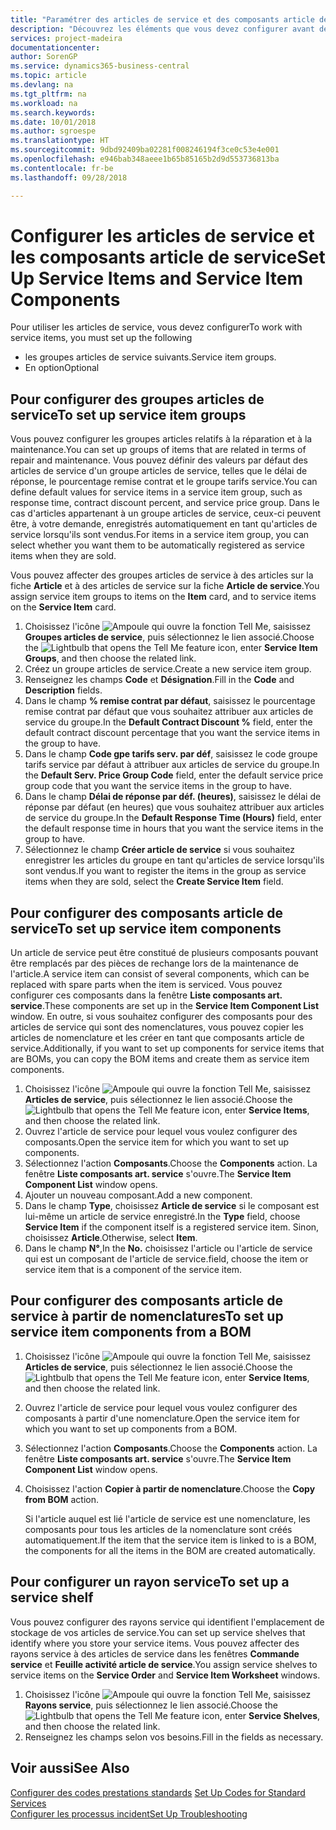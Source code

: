 ```yaml
---
title: "Paramétrer des articles de service et des composants article de service | Microsoft Docs"
description: "Découvrez les éléments que vous devez configurer avant de pouvoir utiliser des articles de service, notamment les valeurs par défaut telles que le délai de réponse, le pourcentage remise contrat et le groupe tarifs service."
services: project-madeira
documentationcenter: 
author: SorenGP
ms.service: dynamics365-business-central
ms.topic: article
ms.devlang: na
ms.tgt_pltfrm: na
ms.workload: na
ms.search.keywords: 
ms.date: 10/01/2018
ms.author: sgroespe
ms.translationtype: HT
ms.sourcegitcommit: 9dbd92409ba02281f008246194f3ce0c53e4e001
ms.openlocfilehash: e946bab348aeee1b65b85165b2d9d553736813ba
ms.contentlocale: fr-be
ms.lasthandoff: 09/28/2018

---
```

# <a name="set-up-service-items-and-service-item-components"></a><span data-ttu-id="8dbdb-103">Configurer les articles de service et les composants article de service</span><span class="sxs-lookup"><span data-stu-id="8dbdb-103">Set Up Service Items and Service Item Components</span></span>
<span data-ttu-id="8dbdb-104">Pour utiliser les articles de service, vous devez configurer</span><span class="sxs-lookup"><span data-stu-id="8dbdb-104">To work with service items, you must set up the following</span></span>

* <span data-ttu-id="8dbdb-105">les groupes articles de service suivants.</span><span class="sxs-lookup"><span data-stu-id="8dbdb-105">Service item groups.</span></span>
* <span data-ttu-id="8dbdb-106">En option</span><span class="sxs-lookup"><span data-stu-id="8dbdb-106">Optional</span></span>

## <a name="to-set-up-service-item-groups"></a><span data-ttu-id="8dbdb-107">Pour configurer des groupes articles de service</span><span class="sxs-lookup"><span data-stu-id="8dbdb-107">To set up service item groups</span></span>
<span data-ttu-id="8dbdb-108">Vous pouvez configurer les groupes articles relatifs à la réparation et à la maintenance.</span><span class="sxs-lookup"><span data-stu-id="8dbdb-108">You can set up groups of items that are related in terms of repair and maintenance.</span></span> <span data-ttu-id="8dbdb-109">Vous pouvez définir des valeurs par défaut des articles de service d'un groupe articles de service, telles que le délai de réponse, le pourcentage remise contrat et le groupe tarifs service.</span><span class="sxs-lookup"><span data-stu-id="8dbdb-109">You can define default values for service items in a service item group, such as response time, contract discount percent, and service price group.</span></span> <span data-ttu-id="8dbdb-110">Dans le cas d'articles appartenant à un groupe articles de service, ceux-ci peuvent être, à votre demande, enregistrés automatiquement en tant qu'articles de service lorsqu'ils sont vendus.</span><span class="sxs-lookup"><span data-stu-id="8dbdb-110">For items in a service item group, you can select whether you want them to be automatically registered as service items when they are sold.</span></span>  

<span data-ttu-id="8dbdb-111">Vous pouvez affecter des groupes articles de service à des articles sur la fiche **Article** et à des articles de service sur la fiche **Article de service**.</span><span class="sxs-lookup"><span data-stu-id="8dbdb-111">You assign service item groups to items on the **Item** card, and to service items on the **Service Item** card.</span></span>  

1. <span data-ttu-id="8dbdb-112">Choisissez l'icône ![Ampoule qui ouvre la fonction Tell Me](media/ui-search/search_small.png "Dites-moi ce que vous voulez faire"), saisissez **Groupes articles de service**, puis sélectionnez le lien associé.</span><span class="sxs-lookup"><span data-stu-id="8dbdb-112">Choose the ![Lightbulb that opens the Tell Me feature](media/ui-search/search_small.png "Tell me what you want to do") icon, enter **Service Item Groups**, and then choose the related link.</span></span>  
2. <span data-ttu-id="8dbdb-113">Créez un groupe articles de service.</span><span class="sxs-lookup"><span data-stu-id="8dbdb-113">Create a new service item group.</span></span>  
3. <span data-ttu-id="8dbdb-114">Renseignez les champs **Code** et **Désignation**.</span><span class="sxs-lookup"><span data-stu-id="8dbdb-114">Fill in the **Code** and **Description** fields.</span></span>  
4. <span data-ttu-id="8dbdb-115">Dans le champ **% remise contrat par défaut**, saisissez le pourcentage remise contrat par défaut que vous souhaitez attribuer aux articles de service du groupe.</span><span class="sxs-lookup"><span data-stu-id="8dbdb-115">In the **Default Contract Discount %** field, enter the default contract discount percentage that you want the service items in the group to have.</span></span>  
5. <span data-ttu-id="8dbdb-116">Dans le champ **Code gpe tarifs serv. par déf**, saisissez le code groupe tarifs service par défaut à attribuer aux articles de service du groupe.</span><span class="sxs-lookup"><span data-stu-id="8dbdb-116">In the **Default Serv. Price Group Code** field, enter the default service price group code that you want the service items in the group to have.</span></span>  
6. <span data-ttu-id="8dbdb-117">Dans le champ **Délai de réponse par déf. (heures)**, saisissez le délai de réponse par défaut (en heures) que vous souhaitez attribuer aux articles de service du groupe.</span><span class="sxs-lookup"><span data-stu-id="8dbdb-117">In the **Default Response Time (Hours)** field, enter the default response time in hours that you want the service items in the group to have.</span></span>  
7. <span data-ttu-id="8dbdb-118">Sélectionnez le champ **Créer article de service** si vous souhaitez enregistrer les articles du groupe en tant qu'articles de service lorsqu'ils sont vendus.</span><span class="sxs-lookup"><span data-stu-id="8dbdb-118">If you want to register the items in the group as service items when they are sold, select the **Create Service Item** field.</span></span>  

## <a name="to-set-up-service-item-components"></a><span data-ttu-id="8dbdb-119">Pour configurer des composants article de service</span><span class="sxs-lookup"><span data-stu-id="8dbdb-119">To set up service item components</span></span>
<span data-ttu-id="8dbdb-120">Un article de service peut être constitué de plusieurs composants pouvant être remplacés par des pièces de rechange lors de la maintenance de l'article.</span><span class="sxs-lookup"><span data-stu-id="8dbdb-120">A service item can consist of several components, which can be replaced with spare parts when the item is serviced.</span></span> <span data-ttu-id="8dbdb-121">Vous pouvez configurer ces composants dans la fenêtre **Liste composants art. service**.</span><span class="sxs-lookup"><span data-stu-id="8dbdb-121">These components are set up in the **Service Item Component List** window.</span></span> <span data-ttu-id="8dbdb-122">En outre, si vous souhaitez configurer des composants pour des articles de service qui sont des nomenclatures, vous pouvez copier les articles de nomenclature et les créer en tant que composants article de service.</span><span class="sxs-lookup"><span data-stu-id="8dbdb-122">Additionally, if you want to set up components for service items that are BOMs, you can copy the BOM items and create them as service item components.</span></span>

1. <span data-ttu-id="8dbdb-123">Choisissez l'icône ![Ampoule qui ouvre la fonction Tell Me](media/ui-search/search_small.png "Dites-moi ce que vous voulez faire"), saisissez **Articles de service**, puis sélectionnez le lien associé.</span><span class="sxs-lookup"><span data-stu-id="8dbdb-123">Choose the ![Lightbulb that opens the Tell Me feature](media/ui-search/search_small.png "Tell me what you want to do") icon, enter **Service Items**, and then choose the related link.</span></span>
2. <span data-ttu-id="8dbdb-124">Ouvrez l'article de service pour lequel vous voulez configurer des composants.</span><span class="sxs-lookup"><span data-stu-id="8dbdb-124">Open the service item for which you want to set up components.</span></span>  
3. <span data-ttu-id="8dbdb-125">Sélectionnez l'action **Composants**.</span><span class="sxs-lookup"><span data-stu-id="8dbdb-125">Choose the **Components** action.</span></span> <span data-ttu-id="8dbdb-126">La fenêtre **Liste composants art. service** s'ouvre.</span><span class="sxs-lookup"><span data-stu-id="8dbdb-126">The **Service Item Component List** window opens.</span></span>  
4. <span data-ttu-id="8dbdb-127">Ajouter un nouveau composant.</span><span class="sxs-lookup"><span data-stu-id="8dbdb-127">Add a new component.</span></span>  
5. <span data-ttu-id="8dbdb-128">Dans le champ **Type**, choisissez **Article de service** si le composant est lui-même un article de service enregistré.</span><span class="sxs-lookup"><span data-stu-id="8dbdb-128">In the **Type** field, choose **Service Item** if the component itself is a registered service item.</span></span> <span data-ttu-id="8dbdb-129">Sinon, choisissez **Article**.</span><span class="sxs-lookup"><span data-stu-id="8dbdb-129">Otherwise, select **Item**.</span></span>  
6. <span data-ttu-id="8dbdb-130">Dans le champ **N°**,</span><span class="sxs-lookup"><span data-stu-id="8dbdb-130">In the **No.**</span></span> <span data-ttu-id="8dbdb-131">choisissez l'article ou l'article de service qui est un composant de l'article de service.</span><span class="sxs-lookup"><span data-stu-id="8dbdb-131">field, choose the item or service item that is a component of the service item.</span></span>  

## <a name="to-set-up-service-item-components-from-a-bom"></a><span data-ttu-id="8dbdb-132">Pour configurer des composants article de service à partir de nomenclatures</span><span class="sxs-lookup"><span data-stu-id="8dbdb-132">To set up service item components from a BOM</span></span>
1.  <span data-ttu-id="8dbdb-133">Choisissez l'icône ![Ampoule qui ouvre la fonction Tell Me](media/ui-search/search_small.png "Dites-moi ce que vous voulez faire"), saisissez **Articles de service**, puis sélectionnez le lien associé.</span><span class="sxs-lookup"><span data-stu-id="8dbdb-133">Choose the ![Lightbulb that opens the Tell Me feature](media/ui-search/search_small.png "Tell me what you want to do") icon, enter **Service Items**, and then choose the related link.</span></span>  
2. <span data-ttu-id="8dbdb-134">Ouvrez l'article de service pour lequel vous voulez configurer des composants à partir d'une nomenclature.</span><span class="sxs-lookup"><span data-stu-id="8dbdb-134">Open the service item for which you want to set up components from a BOM.</span></span>  
3. <span data-ttu-id="8dbdb-135">Sélectionnez l'action **Composants**.</span><span class="sxs-lookup"><span data-stu-id="8dbdb-135">Choose the **Components** action.</span></span> <span data-ttu-id="8dbdb-136">La fenêtre **Liste composants art. service** s'ouvre.</span><span class="sxs-lookup"><span data-stu-id="8dbdb-136">The **Service Item Component List** window opens.</span></span>  
4. <span data-ttu-id="8dbdb-137">Choisissez l'action **Copier à partir de nomenclature**.</span><span class="sxs-lookup"><span data-stu-id="8dbdb-137">Choose the **Copy from BOM** action.</span></span>  

    <span data-ttu-id="8dbdb-138">Si l'article auquel est lié l'article de service est une nomenclature, les composants pour tous les articles de la nomenclature sont créés automatiquement.</span><span class="sxs-lookup"><span data-stu-id="8dbdb-138">If the item that the service item is linked to is a BOM, the components for all the items in the BOM are created automatically.</span></span>  

## <a name="to-set-up-a-service-shelf"></a><span data-ttu-id="8dbdb-139">Pour configurer un rayon service</span><span class="sxs-lookup"><span data-stu-id="8dbdb-139">To set up a service shelf</span></span>
<span data-ttu-id="8dbdb-140">Vous pouvez configurer des rayons service qui identifient l'emplacement de stockage de vos articles de service.</span><span class="sxs-lookup"><span data-stu-id="8dbdb-140">You can set up service shelves that identify where you store your service items.</span></span> <span data-ttu-id="8dbdb-141">Vous pouvez affecter des rayons service à des articles de service dans les fenêtres **Commande service** et **Feuille activité article de service**.</span><span class="sxs-lookup"><span data-stu-id="8dbdb-141">You assign service shelves to service items on the **Service Order** and **Service Item Worksheet** windows.</span></span>  

1. <span data-ttu-id="8dbdb-142">Choisissez l'icône ![Ampoule qui ouvre la fonction Tell Me](media/ui-search/search_small.png "Dites-moi ce que vous voulez faire"), saisissez **Rayons service**, puis sélectionnez le lien associé.</span><span class="sxs-lookup"><span data-stu-id="8dbdb-142">Choose the ![Lightbulb that opens the Tell Me feature](media/ui-search/search_small.png "Tell me what you want to do") icon, enter **Service Shelves**, and then choose the related link.</span></span>
2. <span data-ttu-id="8dbdb-143">Renseignez les champs selon vos besoins.</span><span class="sxs-lookup"><span data-stu-id="8dbdb-143">Fill in the fields as necessary.</span></span>

## <a name="see-also"></a><span data-ttu-id="8dbdb-144">Voir aussi</span><span class="sxs-lookup"><span data-stu-id="8dbdb-144">See Also</span></span>
<span data-ttu-id="8dbdb-145">[Configurer des codes prestations standards](service-how-setup-service-coding.md) </span><span class="sxs-lookup"><span data-stu-id="8dbdb-145">[Set Up Codes for Standard Services](service-how-setup-service-coding.md) </span></span>  
[<span data-ttu-id="8dbdb-146">Configurer les processus incident</span><span class="sxs-lookup"><span data-stu-id="8dbdb-146">Set Up Troubleshooting</span></span>](service-how-setup-troubleshooting.md)

